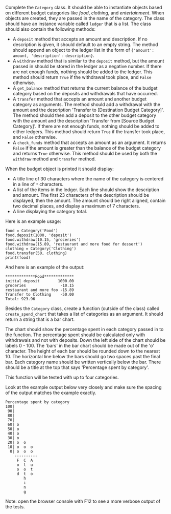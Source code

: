 <section id="description">
<p>Complete the <code>Category</code> class. It should be able to instantiate objects based on different budget categories like <em>food</em>, <em>clothing</em>, and <em>entertainment</em>. When objects are created, they are passed in the name of the category. The class should have an instance variable called <code>ledger</code> that is a list. The class should also contain the following methods:</p>
<ul>
<li>A <code>deposit</code> method that accepts an amount and description. If no description is given, it should default to an empty string. The method should append an object to the ledger list in the form of <code>{'amount': amount, 'description': description}</code>.</li>
<li>A <code>withdraw</code> method that is similar to the <code>deposit</code> method, but the amount passed in should be stored in the ledger as a negative number. If there are not enough funds, nothing should be added to the ledger. This method should return <code>True</code> if the withdrawal took place, and <code>False</code> otherwise.</li>
<li>A <code>get_balance</code> method that returns the current balance of the budget category based on the deposits and withdrawals that have occurred.</li>
<li>A <code>transfer</code> method that accepts an amount and another budget category as arguments. The method should add a withdrawal with the amount and the description 'Transfer to [Destination Budget Category]'. The method should then add a deposit to the other budget category with the amount and the description 'Transfer from [Source Budget Category]'. If there are not enough funds, nothing should be added to either ledgers. This method should return <code>True</code> if the transfer took place, and <code>False</code> otherwise.</li>
<li>A <code>check_funds</code> method that accepts an amount as an argument. It returns <code>False</code> if the amount is greater than the balance of the budget category and returns <code>True</code> otherwise. This method should be used by both the <code>withdraw</code> method and <code>transfer</code> method.</li>
</ul>
<p>When the budget object is printed it should display:</p>
<ul>
<li>A title line of 30 characters where the name of the category is centered in a line of <code>*</code> characters.</li>
<li>A list of the items in the ledger. Each line should show the description and amount. The first 23 characters of the description should be displayed, then the amount. The amount should be right aligned, contain two decimal places, and display a maximum of 7 characters.</li>
<li>A line displaying the category total.</li>
</ul>
<p>Here is an example usage:</p>
<pre class="language-py" tabindex="0" role="region" aria-label="python code example"><code class="language-py">food <span class="token operator">=</span> Category<span class="token punctuation">(</span><span class="token string">'Food'</span><span class="token punctuation">)</span>
food<span class="token punctuation">.</span>deposit<span class="token punctuation">(</span><span class="token number">1000</span><span class="token punctuation">,</span> <span class="token string">'deposit'</span><span class="token punctuation">)</span>
food<span class="token punctuation">.</span>withdraw<span class="token punctuation">(</span><span class="token number">10.15</span><span class="token punctuation">,</span> <span class="token string">'groceries'</span><span class="token punctuation">)</span>
food<span class="token punctuation">.</span>withdraw<span class="token punctuation">(</span><span class="token number">15.89</span><span class="token punctuation">,</span> <span class="token string">'restaurant and more food for dessert'</span><span class="token punctuation">)</span>
clothing <span class="token operator">=</span> Category<span class="token punctuation">(</span><span class="token string">'Clothing'</span><span class="token punctuation">)</span>
food<span class="token punctuation">.</span>transfer<span class="token punctuation">(</span><span class="token number">50</span><span class="token punctuation">,</span> clothing<span class="token punctuation">)</span>
<span class="token keyword">print</span><span class="token punctuation">(</span>food<span class="token punctuation">)</span>
</code></pre>
<p>And here is an example of the output:</p>
<pre class="language-bash" tabindex="0" role="region" aria-label=" code example"><code class="language-bash">*************Food*************
initial deposit        1000.00
groceries               -10.15
restaurant and more foo -15.89
Transfer to Clothing    -50.00
Total: 923.96
</code></pre>
<p>Besides the <code>Category</code> class, create a function (outside of the class) called <code>create_spend_chart</code> that takes a list of categories as an argument. It should return a string that is a bar chart.</p>
<p>The chart should show the percentage spent in each category passed in to the function. The percentage spent should be calculated only with withdrawals and not with deposits. Down the left side of the chart should be labels 0 - 100. The 'bars' in the bar chart should be made out of the 'o' character. The height of each bar should be rounded down to the nearest 10. The horizontal line below the bars should go two spaces past the final bar. Each category name should be written vertically below the bar. There should be a title at the top that says 'Percentage spent by category'.</p>
<p>This function will be tested with up to four categories.</p>
<p>Look at the example output below very closely and make sure the spacing of the output matches the example exactly.</p>
<pre class="language-bash" tabindex="0" role="region" aria-label=" code example"><code class="language-bash">Percentage spent by category
100|          
 90|          
 80|          
 70|          
 60| o        
 50| o        
 40| o        
 30| o        
 20| o  o     
 10| o  o  o  
  0| o  o  o  
    ----------
     F  C  A  
     o  l  u  
     o  o  t  
     d  t  o  
        h     
        i     
        n     
        g     
</code></pre>
<p>Note: open the browser console with F12 to see a more verbose output of the tests.</p>
</section>
